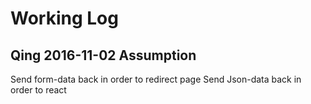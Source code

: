 # Working Log

## Qing 2016-11-02 Assumption
Send form-data back in order to redirect page
Send Json-data back in order to react
